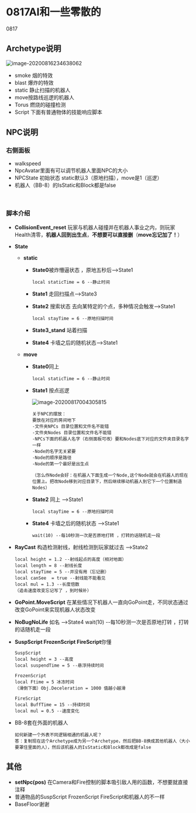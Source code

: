 # 0817AI和一些零散的

  0817

  

## Archetype说明

![image-20200816234638062](F:\lls\MyProject\LEARN\2020lls_gamejam\code_learn\image-20200816234638062.png)

+ smoke 烟的特效
+ blast 爆炸的特效
+ static 静止扫描的机器人
+ move按路线巡逻的机器人
+ Torus 燃烧的碰撞检测
+ Script 下面有普通物体的技能响应脚本






## NPC说明

### 右侧面板

+ walkspeed 
+ NpcAvatar里面有可以调节机器人里面NPC的大小
+ NPCState 初始状态 static默认3（原地扫描），move是1（巡逻）
+ 机器人（BB-8）的IsStatic和Block都是false


​    

  

### 脚本介绍

+ **CollisionEvent_reset** 玩家与机器人碰撞并在机器人事业之内，则玩家Health清零，**机器人回到出生点**，**不想要可以直接删**（**move忘记加了！**）

  

+ **State**

  + **static**

    + **State0**被炸懵逼状态 ，原地五秒后——>State1

      ```
      local staticTime = 6 --静止时间
      ```

    + **State1** 走回扫描点——>State3

    + **State2** 搜索状态 去向某特定的个点，多种情况会触发——>State1

      ```
      local stayTime = 6 --原地扫描时间
      ```

    + **State3_stand** 站着扫描

    + **State4** 卡墙之后的随机状态——>State1
  
  
  
  + **move**
  
      + **State0**同上
      
        ```
        local staticTime = 6 --静止时间
        ```
  
      
      + **State1** 按点巡逻 
      
         ![image-20200817004305815](F:\lls\MyProject\LEARN\2020lls_gamejam\code_learn\image-20200817004305815.png)
         
          ```
          关于NPC的摆放：
          要放在对应的房间地下
          -文件夹NPCs 目录位置和文件名不能错
          -文件夹Nodes 目录位置和文件名不能错
          -NPCs下面的机器人名字（右侧面板可改）要和Nodes底下对应的文件夹目录名字一样
          -Node的名字无关紧要
          -Node的顺序是路径
          -Node的第一个最好是出生点
            
          （怎么作Node会好：在机器人下面生成一个Node,这个Node就会在机器人的现在位置上。把改Node移到对应目录下，然后继续移动机器人到它下一个位置制造Nodes）
          ```
  
       + **State2** 同上 ——>State1
      
          ```
          local stayTime = 6 --原地扫描时间
         ```
         
       + **State4** 卡墙之后的随机状态 ——>State1
      
          ```
          wait(10) --每10秒测一次是否原地打转 ，打转的话随机走一段
          ```
  
     
  


+ **RayCast** 构造检测射线，射线检测到玩家就过去 ——>State2
  
      local height = 1.2 --射线起点的高度（相对地面）
      local length = 8 --射线长度
      local stayTime = 5 --并没有用（忘记删）
      local canSee  = true --射线能不能看见
      local mul = 1.3 --长度倍数
      （追击速度改变忘记写了 ，到时候补）
  
+ **GoPoint.MoveScript** 在某些情况下机器人一直向GoPoint走，不同状态通过改变GoPoint来实现机器人状态改变
  
+ **NoBugNoLife** 如名 ——>State4
      wait(10) --每10秒测一次是否原地打转 ，打转的话随机走一段
  
+ **SuspScript FrozenScript FireScript**你懂
  
      SuspScript
      local height = 3 --高度
      local suspendTime = 5 --悬浮持续时间
      
      FrozenScript
      local Ftime = 5 冰冻时间
      （滑倒下面）Obj.Deceleration = 1000 值越小越滑
      
      FireScript
      local BuffTime = 15 --持续时间
      local mul = 0.5 --速度变化
  


+ BB-8套在外面的机器人

  ```
  如何新建一个外表不同逻辑相通的机器人呢？
  答：复制现在这个Archetype成为另一个Archetype，然后把BB-8换成其他机器人（大小要罩住里面的人），然后该机器人的IsStatic和Block都改成是false
  ```
  
  
## 其他

+ **setNpc(pos)** 在Camera和Fire控制的脚本吸引敌人用的函数，不想要就直接注释
+ 普通物品的SuspScript FrozenScript FireScript和机器人的不一样
+ BaseFloor谢谢